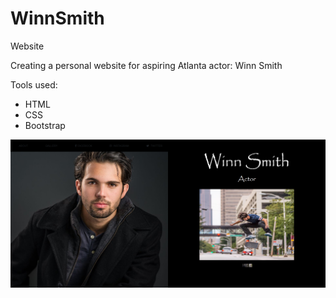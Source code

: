 # WinnSmith
Website

Creating a personal website for aspiring Atlanta actor: Winn Smith

Tools used:

- HTML
- CSS
- Bootstrap

![](Images/Website.PNG)